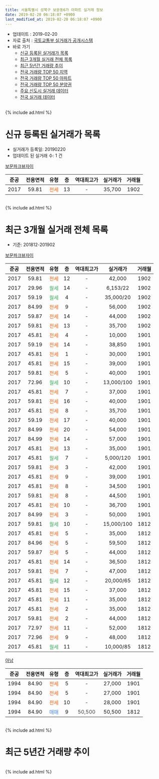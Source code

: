 ```yaml
---
title: 서울특별시 성북구 보문동6가 아파트 실거래 정보
date: 2019-02-20 06:18:07 +0900
last_modified_at: 2019-02-20 06:18:07 +0900
---
```


* 업데이트 : 2019-02-20
* 자료 출처 : [국토교통부 실거래가 공개시스템](http://rt.molit.go.kr)
* 바로 가기
    * [신규 등록된 실거래가 목록](#신규-등록된-실거래가-목록)
    * [최근 3개월 실거래 전체 목록](#최근-3개월-실거래-전체-목록)
    * [최근 5년간 거래량 추이](#최근-5년간-거래량-추이)
    * [전국 거래량 TOP 50 지역](https://inasie.github.io/apt-trade-info/최근-3개월-전국에서-가장-거래가-많이-발생한-지역)
    * [전국 거래량 TOP 50 아파트](https://inasie.github.io/apt-trade-info/최근-3개월-전국에서-가장-거래가-많이-발생한-아파트)
    * [전국 거래량 TOP 50 분양권](https://inasie.github.io/apt-trade-info/최근-3개월-전국에서-가장-거래가-많이-발생한-분양권)
    * [주요 신도시 실거래 데이터](https://inasie.github.io/apt-trade-info/주요-신도시)
    * [전국 실거래 데이터](https://inasie.github.io/apt-trade-info/전국)
<br>
{% include ad.html %}
<br>

# 신규 등록된 실거래가 목록
* 실거래가 등록일: 20190220
* 업데이트 된 실거래 수: 1 건


[보문파크뷰자이](https://search.naver.com/search.naver?query=%EC%84%9C%EC%9A%B8%ED%8A%B9%EB%B3%84%EC%8B%9C+%EC%84%B1%EB%B6%81%EA%B5%AC+%EB%B3%B4%EB%AC%B8%EB%8F%996%EA%B0%80+%EB%B3%B4%EB%AC%B8%ED%8C%8C%ED%81%AC%EB%B7%B0%EC%9E%90%EC%9D%B4)

|준공|전용면적|유형|층|역대최고가|실거래가|거래월|
|:---:|:---:|:---:|:---:|:---:|:---:|:---:|
|2017|59.81|<span style="color:#ff5a00">전세</span>|13|<span style="color:#444444">-</span>|35,700|1902|


<br>
{% include ad.html %}
<br>

# 최근 3개월 실거래 전체 목록
* 기준: 201812-201902


[보문파크뷰자이](https://search.naver.com/search.naver?query=%EC%84%9C%EC%9A%B8%ED%8A%B9%EB%B3%84%EC%8B%9C+%EC%84%B1%EB%B6%81%EA%B5%AC+%EB%B3%B4%EB%AC%B8%EB%8F%996%EA%B0%80+%EB%B3%B4%EB%AC%B8%ED%8C%8C%ED%81%AC%EB%B7%B0%EC%9E%90%EC%9D%B4)

|준공|전용면적|유형|층|역대최고가|실거래가|거래월|
|:---:|:---:|:---:|:---:|:---:|:---:|:---:|
|2017|59.81|<span style="color:#ff5a00">전세</span>|12|<span style="color:#444444">-</span>|42,000|1902|
|2017|29.96|<span style="color:#34a853">월세</span>|14|<span style="color:#444444">-</span>|6,153/22|1902|
|2017|59.19|<span style="color:#34a853">월세</span>|4|<span style="color:#444444">-</span>|35,000/20|1902|
|2017|84.99|<span style="color:#ff5a00">전세</span>|9|<span style="color:#444444">-</span>|56,000|1902|
|2017|59.87|<span style="color:#ff5a00">전세</span>|14|<span style="color:#444444">-</span>|44,000|1902|
|2017|59.81|<span style="color:#ff5a00">전세</span>|13|<span style="color:#444444">-</span>|35,700|1902|
|2017|45.81|<span style="color:#ff5a00">전세</span>|4|<span style="color:#444444">-</span>|10,000|1901|
|2017|59.19|<span style="color:#ff5a00">전세</span>|14|<span style="color:#444444">-</span>|38,850|1901|
|2017|45.81|<span style="color:#ff5a00">전세</span>|1|<span style="color:#444444">-</span>|30,000|1901|
|2017|45.81|<span style="color:#ff5a00">전세</span>|15|<span style="color:#444444">-</span>|39,000|1901|
|2017|59.81|<span style="color:#ff5a00">전세</span>|5|<span style="color:#444444">-</span>|40,000|1901|
|2017|72.96|<span style="color:#34a853">월세</span>|10|<span style="color:#444444">-</span>|13,000/100|1901|
|2017|45.81|<span style="color:#ff5a00">전세</span>|7|<span style="color:#444444">-</span>|37,000|1901|
|2017|59.81|<span style="color:#ff5a00">전세</span>|16|<span style="color:#444444">-</span>|40,000|1901|
|2017|45.81|<span style="color:#ff5a00">전세</span>|8|<span style="color:#444444">-</span>|35,700|1901|
|2017|59.19|<span style="color:#ff5a00">전세</span>|17|<span style="color:#444444">-</span>|40,000|1901|
|2017|84.99|<span style="color:#ff5a00">전세</span>|20|<span style="color:#444444">-</span>|54,000|1901|
|2017|84.99|<span style="color:#ff5a00">전세</span>|14|<span style="color:#444444">-</span>|57,000|1901|
|2017|45.81|<span style="color:#ff5a00">전세</span>|13|<span style="color:#444444">-</span>|35,000|1901|
|2017|45.81|<span style="color:#34a853">월세</span>|7|<span style="color:#444444">-</span>|5,000/120|1901|
|2017|59.81|<span style="color:#ff5a00">전세</span>|3|<span style="color:#444444">-</span>|42,000|1901|
|2017|45.81|<span style="color:#ff5a00">전세</span>|9|<span style="color:#444444">-</span>|39,000|1901|
|2017|45.81|<span style="color:#ff5a00">전세</span>|8|<span style="color:#444444">-</span>|34,500|1901|
|2017|59.81|<span style="color:#ff5a00">전세</span>|8|<span style="color:#444444">-</span>|44,500|1901|
|2017|45.81|<span style="color:#ff5a00">전세</span>|10|<span style="color:#444444">-</span>|36,700|1901|
|2017|84.99|<span style="color:#ff5a00">전세</span>|3|<span style="color:#444444">-</span>|50,000|1901|
|2017|59.81|<span style="color:#34a853">월세</span>|10|<span style="color:#444444">-</span>|15,000/100|1812|
|2017|45.81|<span style="color:#ff5a00">전세</span>|5|<span style="color:#444444">-</span>|35,000|1812|
|2017|84.96|<span style="color:#ff5a00">전세</span>|5|<span style="color:#444444">-</span>|59,500|1812|
|2017|59.87|<span style="color:#ff5a00">전세</span>|5|<span style="color:#444444">-</span>|44,000|1812|
|2017|45.81|<span style="color:#ff5a00">전세</span>|14|<span style="color:#444444">-</span>|36,500|1812|
|2017|59.81|<span style="color:#ff5a00">전세</span>|7|<span style="color:#444444">-</span>|47,000|1812|
|2017|45.81|<span style="color:#34a853">월세</span>|12|<span style="color:#444444">-</span>|20,000/65|1812|
|2017|45.81|<span style="color:#ff5a00">전세</span>|15|<span style="color:#444444">-</span>|37,000|1812|
|2017|45.81|<span style="color:#ff5a00">전세</span>|11|<span style="color:#444444">-</span>|35,000|1812|
|2017|45.81|<span style="color:#ff5a00">전세</span>|2|<span style="color:#444444">-</span>|35,000|1812|
|2017|59.81|<span style="color:#ff5a00">전세</span>|2|<span style="color:#444444">-</span>|44,000|1812|
|2017|72.97|<span style="color:#ff5a00">전세</span>|11|<span style="color:#444444">-</span>|52,000|1812|
|2017|72.96|<span style="color:#ff5a00">전세</span>|9|<span style="color:#444444">-</span>|48,000|1812|
|2017|45.81|<span style="color:#34a853">월세</span>|11|<span style="color:#444444">-</span>|10,000/85|1812|

[아남](https://search.naver.com/search.naver?query=%EC%84%9C%EC%9A%B8%ED%8A%B9%EB%B3%84%EC%8B%9C+%EC%84%B1%EB%B6%81%EA%B5%AC+%EB%B3%B4%EB%AC%B8%EB%8F%996%EA%B0%80+%EC%95%84%EB%82%A8)

|준공|전용면적|유형|층|역대최고가|실거래가|거래월|
|:---:|:---:|:---:|:---:|:---:|:---:|:---:|
|1994|84.90|<span style="color:#ff5a00">전세</span>|5|<span style="color:#444444">-</span>|27,000|1901|
|1994|84.90|<span style="color:#ff5a00">전세</span>|5|<span style="color:#444444">-</span>|27,000|1901|
|1994|84.90|<span style="color:#ff5a00">전세</span>|10|<span style="color:#444444">-</span>|28,000|1901|
|1994|84.90|<span style="color:#4285f3">매매</span>|9|<span style="color:#444444">50,500</span>|50,500|1812|


<br>
{% include ad.html %}
<br>

# 최근 5년간 거래량 추이


<div style="width:100%;">
    <canvas id="deal_progress" height="200"></canvas>
</div>

<script>
new Chart(document.getElementById("deal_progress"), {
    type: 'line',
    data: {
        labels: ['201402','201403','201404','201405','201406','201407','201408','201409','201410','201411','201412','201501','201502','201503','201504','201505','201506','201507','201508','201509','201510','201511','201512','201601','201602','201603','201604','201605','201606','201607','201608','201609','201610','201611','201612','201701','201702','201703','201704','201705','201706','201707','201708','201709','201710','201711','201712','201801','201802','201803','201804','201805','201806','201807','201808','201809','201810','201811','201812','201901','201902'],
        datasets: [{
            label: '매매',
            pointRadius: 1,
            data: [5, 0, 3, 1, 0, 0, 2, 1, 1, 3, 0, 0, 5, 4, 2, 7, 1, 1, 2, 0, 1, 1, 1, 2, 0, 3, 0, 3, 1, 4, 3, 0, 3, 1, 0, 2, 4, 1, 2, 19, 3, 0, 1, 3, 0, 0, 3, 8, 4, 9, 3, 3, 3, 1, 15, 4, 0, 0, 1, 0, 0],
            borderColor: "rgba(255, 201, 14, 1)",
            backgroundColor: "rgba(255, 201, 14, 0.5)",
            fill: false,
            lineTension: 0
        },{
            label: '전월세',
            pointRadius: 1,
            data: [1, 1, 0, 1, 0, 1, 1, 1, 0, 2, 0, 0, 1, 5, 0, 1, 0, 0, 1, 1, 1, 0, 0, 0, 1, 0, 0, 0, 0, 0, 0, 0, 1, 0, 0, 3, 20, 14, 5, 4, 1, 1, 3, 2, 3, 4, 5, 8, 7, 6, 3, 3, 2, 6, 6, 3, 3, 8, 14, 23, 6],
            borderColor: "rgba(0, 141, 185, 1)",
            backgroundColor: "rgba(0, 141, 185, 0.5)",
            fill: false,
            lineTension: 0
        }
        ]
    },
    options: {
        responsive: true,
        title: {
            display: false
        },
        tooltips: {
            mode: 'index',
            intersect: false
        },
        hover: {
            mode: 'nearest',
            intersect: true
        },
        scales: {
            xAxes: [{
                display: true,
                scaleLabel: {
                    display: true,
                    labelString: '년/월'
                }
            }],
            yAxes: [{
                display: true,
                ticks: {
                    suggestedMin: 0,
                },
                scaleLabel: {
                    display: true,
                    labelString: '실거래 수'
                }
            }]
        }
    }
});

</script>


<br>
{% include ad.html %}
<br>

